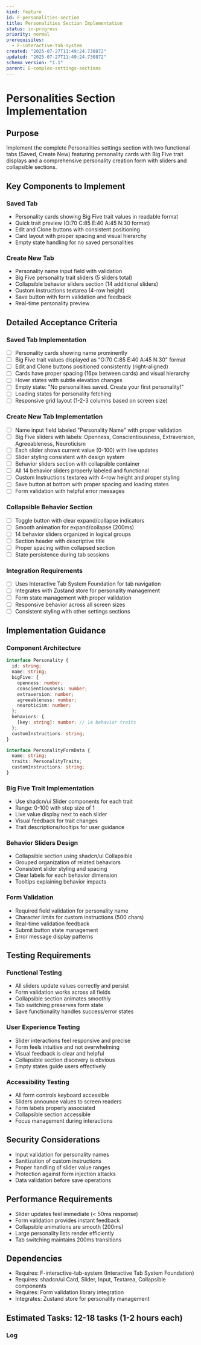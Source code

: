 ```yaml
---
kind: feature
id: F-personalities-section
title: Personalities Section Implementation
status: in-progress
priority: normal
prerequisites:
  - F-interactive-tab-system
created: "2025-07-27T11:49:24.730872"
updated: "2025-07-27T11:49:24.730872"
schema_version: "1.1"
parent: E-complex-settings-sections
---
```


# Personalities Section Implementation

## Purpose

Implement the complete Personalities settings section with two functional tabs (Saved, Create New) featuring personality cards with Big Five trait displays and a comprehensive personality creation form with sliders and collapsible sections.

## Key Components to Implement

### Saved Tab

- Personality cards showing Big Five trait values in readable format
- Quick trait preview (O:70 C:85 E:40 A:45 N:30 format)
- Edit and Clone buttons with consistent positioning
- Card layout with proper spacing and visual hierarchy
- Empty state handling for no saved personalities

### Create New Tab

- Personality name input field with validation
- Big Five personality trait sliders (5 sliders total)
- Collapsible behavior sliders section (14 additional sliders)
- Custom instructions textarea (4-row height)
- Save button with form validation and feedback
- Real-time personality preview

## Detailed Acceptance Criteria

### Saved Tab Implementation

- [ ] Personality cards showing name prominently
- [ ] Big Five trait values displayed as "O:70 C:85 E:40 A:45 N:30" format
- [ ] Edit and Clone buttons positioned consistently (right-aligned)
- [ ] Cards have proper spacing (16px between cards) and visual hierarchy
- [ ] Hover states with subtle elevation changes
- [ ] Empty state: "No personalities saved. Create your first personality!"
- [ ] Loading states for personality fetching
- [ ] Responsive grid layout (1-2-3 columns based on screen size)

### Create New Tab Implementation

- [ ] Name input field labeled "Personality Name" with proper validation
- [ ] Big Five sliders with labels: Openness, Conscientiousness, Extraversion, Agreeableness, Neuroticism
- [ ] Each slider shows current value (0-100) with live updates
- [ ] Slider styling consistent with design system
- [ ] Behavior sliders section with collapsible container
- [ ] All 14 behavior sliders properly labeled and functional
- [ ] Custom Instructions textarea with 4-row height and proper styling
- [ ] Save button at bottom with proper spacing and loading states
- [ ] Form validation with helpful error messages

### Collapsible Behavior Section

- [ ] Toggle button with clear expand/collapse indicators
- [ ] Smooth animation for expand/collapse (200ms)
- [ ] 14 behavior sliders organized in logical groups
- [ ] Section header with descriptive title
- [ ] Proper spacing within collapsed section
- [ ] State persistence during tab sessions

### Integration Requirements

- [ ] Uses Interactive Tab System Foundation for tab navigation
- [ ] Integrates with Zustand store for personality management
- [ ] Form state management with proper validation
- [ ] Responsive behavior across all screen sizes
- [ ] Consistent styling with other settings sections

## Implementation Guidance

### Component Architecture

```typescript
interface Personality {
  id: string;
  name: string;
  bigFive: {
    openness: number;
    conscientiousness: number;
    extraversion: number;
    agreeableness: number;
    neuroticism: number;
  };
  behaviors: {
    [key: string]: number; // 14 behavior traits
  };
  customInstructions: string;
}

interface PersonalityFormData {
  name: string;
  traits: PersonalityTraits;
  customInstructions: string;
}
```

### Big Five Trait Implementation

- Use shadcn/ui Slider components for each trait
- Range: 0-100 with step size of 1
- Live value display next to each slider
- Visual feedback for trait changes
- Trait descriptions/tooltips for user guidance

### Behavior Sliders Design

- Collapsible section using shadcn/ui Collapsible
- Grouped organization of related behaviors
- Consistent slider styling and spacing
- Clear labels for each behavior dimension
- Tooltips explaining behavior impacts

### Form Validation

- Required field validation for personality name
- Character limits for custom instructions (500 chars)
- Real-time validation feedback
- Submit button state management
- Error message display patterns

## Testing Requirements

### Functional Testing

- All sliders update values correctly and persist
- Form validation works across all fields
- Collapsible section animates smoothly
- Tab switching preserves form state
- Save functionality handles success/error states

### User Experience Testing

- Slider interactions feel responsive and precise
- Form feels intuitive and not overwhelming
- Visual feedback is clear and helpful
- Collapsible section discovery is obvious
- Empty states guide users effectively

### Accessibility Testing

- All form controls keyboard accessible
- Sliders announce values to screen readers
- Form labels properly associated
- Collapsible section accessible
- Focus management during interactions

## Security Considerations

- Input validation for personality names
- Sanitization of custom instructions
- Proper handling of slider value ranges
- Protection against form injection attacks
- Data validation before save operations

## Performance Requirements

- Slider updates feel immediate (< 50ms response)
- Form validation provides instant feedback
- Collapsible animations are smooth (200ms)
- Large personality lists render efficiently
- Tab switching maintains 200ms transitions

## Dependencies

- Requires: F-interactive-tab-system (Interactive Tab System Foundation)
- Requires: shadcn/ui Card, Slider, Input, Textarea, Collapsible components
- Requires: Form validation library integration
- Integrates: Zustand store for personality management

## Estimated Tasks: 12-18 tasks (1-2 hours each)

### Log
